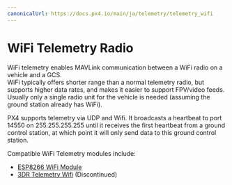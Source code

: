 ```yaml
---
canonicalUrl: https://docs.px4.io/main/ja/telemetry/telemetry_wifi
---
```


# WiFi Telemetry Radio

WiFi telemetry enables MAVLink communication between a WiFi radio on a vehicle and a GCS.  
WiFi typically offers shorter range than a normal telemetry radio, but supports higher data rates, and makes it easier to support FPV/video feeds. Usually only a single radio unit for the vehicle is needed (assuming the ground station already has WiFi).

PX4 supports telemetry via UDP and Wifi. It broadcasts a heartbeat to port 14550 on 255.255.255.255 until it receives the first heartbeat from a ground control station, at which point it will only send data to this ground control station.

Compatible WiFi Telemetry modules include:

* [ESP8266 WiFi Module](../telemetry/esp8266_wifi_module.md)
* [3DR Telemetry Wifi](../telemetry/3dr_telemetry_wifi.md) (Discontinued)
